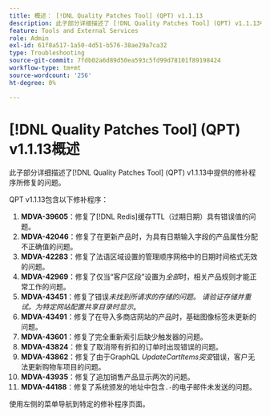 ```yaml
---
title: 概述： [!DNL Quality Patches Tool] (QPT) v1.1.13
description: 此子部分详细描述了 [!DNL Quality Patches Tool] (QPT) v1.1.13中提供的修补程序所修复的问题。
feature: Tools and External Services
role: Admin
exl-id: 61f8a517-1a50-4d51-b576-38ae29a7ca32
type: Troubleshooting
source-git-commit: 7fdb02a6d89d50ea593c5fd99d78101f89198424
workflow-type: tm+mt
source-wordcount: '256'
ht-degree: 0%

---
```


# [!DNL Quality Patches Tool] (QPT) v1.1.13概述

此子部分详细描述了[!DNL Quality Patches Tool] (QPT) v1.1.13中提供的修补程序所修复的问题。

QPT v1.1.13包含以下修补程序：

1. **MDVA-39605**：修复了[!DNL Redis]缓存TTL（过期日期）具有错误值的问题。
1. **MDVA-42046**：修复了在更新产品时，为具有日期输入字段的产品属性分配不正确值的问题。
1. **MDVA-42283**：修复了法语区域设置的管理顺序网格中的日期时间格式无效的问题。
1. **MDVA-42969**：修复了仅当“客户区段”设置为&#x200B;*全部*&#x200B;时，相关产品规则才能正常工作的问题。
1. **MDVA-43451**：修复了错误&#x200B;*未找到所请求的存储的问题。 请验证存储并重试。为特定网站配置共享目录时显示*。
1. **MDVA-43491**：修复了在导入多商店网站的产品时，基础图像标签未更新的问题。
1. **MDVA-43601**：修复了完全重新索引后缺少触发器的问题。
1. **MDVA-43824**：修复了取消带有折扣的订单时出现错误的问题。
1. **MDVA-43862**：修复了由于GraphQL *UpdateCartItems突变*&#x200B;错误，客户无法更新购物车项目的问题。
1. **MDVA-43935**：修复了追加销售产品显示两次的问题。
1. **MDVA-44188**：修复了系统颁发的地址中包含`.-`的电子邮件未发送的问题。

使用左侧的菜单导航到特定的修补程序页面。
